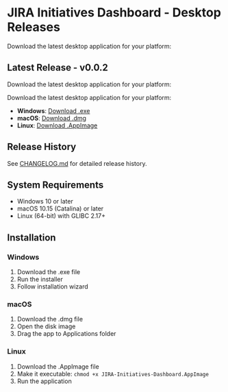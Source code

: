 # JIRA Initiatives Dashboard - Desktop Releases

  Download the latest desktop application for your platform:

  ## Latest Release - v0.0.2

Download the latest desktop application for your platform:

Download the latest desktop application for your platform:

  - **Windows**: [Download .exe](releases/latest/JIRA-Initiatives-Dashboard-Setup.exe)
  - **macOS**: [Download .dmg](releases/latest/JIRA-Initiatives-Dashboard.dmg)
  - **Linux**: [Download .AppImage](releases/latest/JIRA-Initiatives-Dashboard.AppImage)

  ## Release History

  See [CHANGELOG.md](CHANGELOG.md) for detailed release history.

  ## System Requirements

  - Windows 10 or later
  - macOS 10.15 (Catalina) or later
  - Linux (64-bit) with GLIBC 2.17+

  ## Installation

  ### Windows
  1. Download the .exe file
  2. Run the installer
  3. Follow installation wizard

  ### macOS
  1. Download the .dmg file
  2. Open the disk image
  3. Drag the app to Applications folder

  ### Linux
  1. Download the .AppImage file
  2. Make it executable: `chmod +x JIRA-Initiatives-Dashboard.AppImage`
  3. Run the application